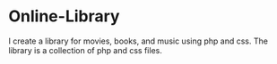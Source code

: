 # Online-Library
I create a library for movies, books, and music using php and css. The library is a collection of php and css files.
